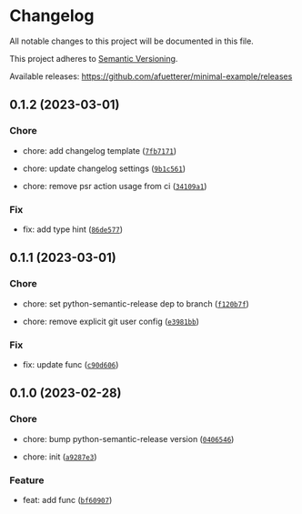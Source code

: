 # Changelog

All notable changes to this project will be documented in this file.

This project adheres to [Semantic Versioning](https://semver.org/spec/v2.0.0.html).

Available releases: <https://github.com/afuetterer/minimal-example/releases>





## 0.1.2 (2023-03-01)

### Chore

* chore: add changelog template ([`7fb7171`](https://github.com/afuetterer/minimal-example/commit/7fb7171a34d329ed8d19851dff4c1b33e6cdfa9c))

* chore: update changelog settings ([`9b1c561`](https://github.com/afuetterer/minimal-example/commit/9b1c561ebf3ec8efd31c7571bbffec6fc7fe5215))

* chore: remove psr action usage from ci ([`34109a1`](https://github.com/afuetterer/minimal-example/commit/34109a1f3cee5a9d8e4564f8a3d0d530f448efa1))

### Fix

* fix: add type hint ([`86de577`](https://github.com/afuetterer/minimal-example/commit/86de5778ea0264f6a5d96ba66a28f4d51b860b32))

## 0.1.1 (2023-03-01)

### Chore

* chore: set python-semantic-release dep to branch ([`f120b7f`](https://github.com/afuetterer/minimal-example/commit/f120b7f16f1407283dfe25833e88532f1f1b262d))

* chore: remove explicit git user config ([`e3981bb`](https://github.com/afuetterer/minimal-example/commit/e3981bb595bcb6bba5b9e54e2caa465c4c4ac963))

### Fix

* fix: update func ([`c90d606`](https://github.com/afuetterer/minimal-example/commit/c90d606367377c4452cc3abce128226518c32621))

## 0.1.0 (2023-02-28)

### Chore

* chore: bump python-semantic-release version ([`0406546`](https://github.com/afuetterer/minimal-example/commit/0406546f49466ee62a98e9e0003373437508b125))

* chore: init ([`a9287e3`](https://github.com/afuetterer/minimal-example/commit/a9287e3ea18ac43100613c28888a157218bde4ea))

### Feature

* feat: add func ([`bf60907`](https://github.com/afuetterer/minimal-example/commit/bf60907091e85e28399660ff20b08195b8f1a6e6))
